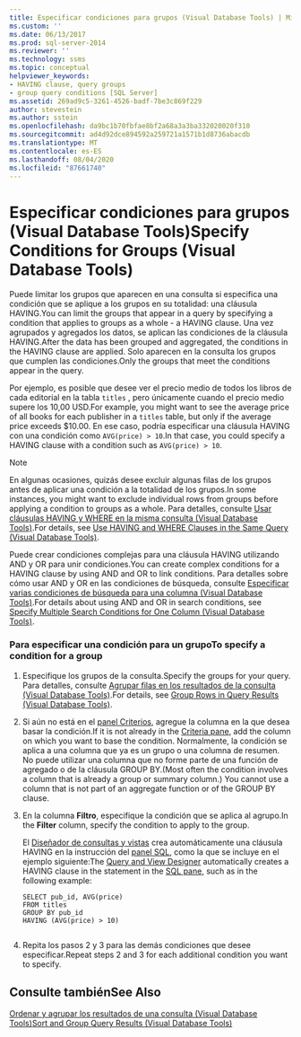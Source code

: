 ```yaml
---
title: Especificar condiciones para grupos (Visual Database Tools) | Microsoft Docs
ms.custom: ''
ms.date: 06/13/2017
ms.prod: sql-server-2014
ms.reviewer: ''
ms.technology: ssms
ms.topic: conceptual
helpviewer_keywords:
- HAVING clause, query groups
- group query conditions [SQL Server]
ms.assetid: 269ad9c5-3261-4526-badf-7be3c869f229
author: stevestein
ms.author: sstein
ms.openlocfilehash: da9bc1b70fbfae8bf2a68a3a3ba332020020f310
ms.sourcegitcommit: ad4d92dce894592a259721a1571b1d8736abacdb
ms.translationtype: MT
ms.contentlocale: es-ES
ms.lasthandoff: 08/04/2020
ms.locfileid: "87661740"
---
```

# <a name="specify-conditions-for-groups-visual-database-tools"></a><span data-ttu-id="a9e89-102">Especificar condiciones para grupos (Visual Database Tools)</span><span class="sxs-lookup"><span data-stu-id="a9e89-102">Specify Conditions for Groups (Visual Database Tools)</span></span>
  <span data-ttu-id="a9e89-103">Puede limitar los grupos que aparecen en una consulta si especifica una condición que se aplique a los grupos en su totalidad: una cláusula HAVING.</span><span class="sxs-lookup"><span data-stu-id="a9e89-103">You can limit the groups that appear in a query by specifying a condition that applies to groups as a whole - a HAVING clause.</span></span> <span data-ttu-id="a9e89-104">Una vez agrupados y agregados los datos, se aplican las condiciones de la cláusula HAVING.</span><span class="sxs-lookup"><span data-stu-id="a9e89-104">After the data has been grouped and aggregated, the conditions in the HAVING clause are applied.</span></span> <span data-ttu-id="a9e89-105">Solo aparecen en la consulta los grupos que cumplen las condiciones.</span><span class="sxs-lookup"><span data-stu-id="a9e89-105">Only the groups that meet the conditions appear in the query.</span></span>  
  
 <span data-ttu-id="a9e89-106">Por ejemplo, es posible que desee ver el precio medio de todos los libros de cada editorial en la tabla `titles` , pero únicamente cuando el precio medio supere los 10,00 USD.</span><span class="sxs-lookup"><span data-stu-id="a9e89-106">For example, you might want to see the average price of all books for each publisher in a `titles` table, but only if the average price exceeds $10.00.</span></span> <span data-ttu-id="a9e89-107">En ese caso, podría especificar una cláusula HAVING con una condición como `AVG(price) > 10`.</span><span class="sxs-lookup"><span data-stu-id="a9e89-107">In that case, you could specify a HAVING clause with a condition such as `AVG(price) > 10`.</span></span>  
  
> [!NOTE]  
>  <span data-ttu-id="a9e89-108">En algunas ocasiones, quizás desee excluir algunas filas de los grupos antes de aplicar una condición a la totalidad de los grupos.</span><span class="sxs-lookup"><span data-stu-id="a9e89-108">In some instances, you might want to exclude individual rows from groups before applying a condition to groups as a whole.</span></span> <span data-ttu-id="a9e89-109">Para detalles, consulte [Usar cláusulas HAVING y WHERE en la misma consulta &#40;Visual Database Tools&#41;](visual-database-tools.md).</span><span class="sxs-lookup"><span data-stu-id="a9e89-109">For details, see [Use HAVING and WHERE Clauses in the Same Query &#40;Visual Database Tools&#41;](visual-database-tools.md).</span></span>  
  
 <span data-ttu-id="a9e89-110">Puede crear condiciones complejas para una cláusula HAVING utilizando AND y OR para unir condiciones.</span><span class="sxs-lookup"><span data-stu-id="a9e89-110">You can create complex conditions for a HAVING clause by using AND and OR to link conditions.</span></span> <span data-ttu-id="a9e89-111">Para detalles sobre cómo usar AND y OR en las condiciones de búsqueda, consulte [Especificar varias condiciones de búsqueda para una columna &#40;Visual Database Tools&#41;](specify-multiple-search-conditions-for-one-column-visual-database-tools.md).</span><span class="sxs-lookup"><span data-stu-id="a9e89-111">For details about using AND and OR in search conditions, see [Specify Multiple Search Conditions for One Column &#40;Visual Database Tools&#41;](specify-multiple-search-conditions-for-one-column-visual-database-tools.md).</span></span>  
  
### <a name="to-specify-a-condition-for-a-group"></a><span data-ttu-id="a9e89-112">Para especificar una condición para un grupo</span><span class="sxs-lookup"><span data-stu-id="a9e89-112">To specify a condition for a group</span></span>  
  
1.  <span data-ttu-id="a9e89-113">Especifique los grupos de la consulta.</span><span class="sxs-lookup"><span data-stu-id="a9e89-113">Specify the groups for your query.</span></span> <span data-ttu-id="a9e89-114">Para detalles, consulte [Agrupar filas en los resultados de la consulta &#40;Visual Database Tools&#41;](group-rows-in-query-results-visual-database-tools.md).</span><span class="sxs-lookup"><span data-stu-id="a9e89-114">For details, see [Group Rows in Query Results &#40;Visual Database Tools&#41;](group-rows-in-query-results-visual-database-tools.md).</span></span>  
  
2.  <span data-ttu-id="a9e89-115">Si aún no está en el [panel Criterios](criteria-pane-visual-database-tools.md), agregue la columna en la que desea basar la condición.</span><span class="sxs-lookup"><span data-stu-id="a9e89-115">If it is not already in the [Criteria pane](criteria-pane-visual-database-tools.md), add the column on which you want to base the condition.</span></span> <span data-ttu-id="a9e89-116">Normalmente, la condición se aplica a una columna que ya es un grupo o una columna de resumen. No puede utilizar una columna que no forme parte de una función de agregado o de la cláusula GROUP BY.</span><span class="sxs-lookup"><span data-stu-id="a9e89-116">(Most often the condition involves a column that is already a group or summary column.) You cannot use a column that is not part of an aggregate function or of the GROUP BY clause.</span></span>  
  
3.  <span data-ttu-id="a9e89-117">En la columna **Filtro**, especifique la condición que se aplica al agrupo.</span><span class="sxs-lookup"><span data-stu-id="a9e89-117">In the **Filter** column, specify the condition to apply to the group.</span></span>  
  
     <span data-ttu-id="a9e89-118">El [Diseñador de consultas y vistas](query-and-view-designer-tools-visual-database-tools.md) crea automáticamente una cláusula HAVING en la instrucción del [panel SQL](sql-pane-visual-database-tools.md), como la que se incluye en el ejemplo siguiente:</span><span class="sxs-lookup"><span data-stu-id="a9e89-118">The [Query and View Designer](query-and-view-designer-tools-visual-database-tools.md) automatically creates a HAVING clause in the statement in the [SQL pane](sql-pane-visual-database-tools.md), such as in the following example:</span></span>  
  
    ```  
    SELECT pub_id, AVG(price)  
    FROM titles  
    GROUP BY pub_id  
    HAVING (AVG(price) > 10)  
  
    ```  
  
4.  <span data-ttu-id="a9e89-119">Repita los pasos 2 y 3 para las demás condiciones que desee especificar.</span><span class="sxs-lookup"><span data-stu-id="a9e89-119">Repeat steps 2 and 3 for each additional condition you want to specify.</span></span>  
  
## <a name="see-also"></a><span data-ttu-id="a9e89-120">Consulte también</span><span class="sxs-lookup"><span data-stu-id="a9e89-120">See Also</span></span>  
 [<span data-ttu-id="a9e89-121">Ordenar y agrupar los resultados de una consulta &#40;Visual Database Tools&#41;</span><span class="sxs-lookup"><span data-stu-id="a9e89-121">Sort and Group Query Results &#40;Visual Database Tools&#41;</span></span>](sort-and-group-query-results-visual-database-tools.md)  
  
  
